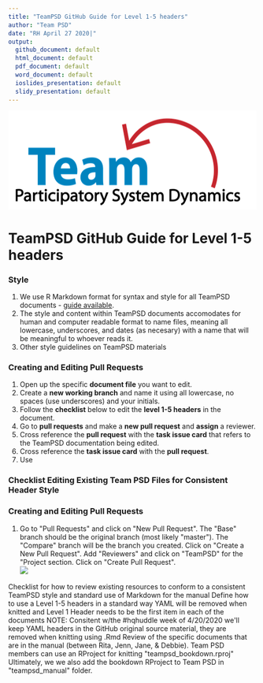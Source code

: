 ```yaml
---
title: "TeamPSD GitHub Guide for Level 1-5 headers"
author: "Team PSD"
date: "RH April 27 2020|"
output: 
  github_document: default
  html_document: default
  pdf_document: default
  word_document: default
  ioslides_presentation: default
  slidy_presentation: default
---
```


<img src = "https://github.com/lzim/teampsd/blob/teampsd_style/teampsd_logo/team_psd_logo_sm.png"
     height = "200" width = "600">  


# TeamPSD GitHub Guide for Level 1-5 headers 


### **Style**
1. We use R Markdown format for syntax and style for all TeamPSD documents - [guide available](https://rmarkdown.rstudio.com/).  
2. The style and content within TeamPSD documents accomodates for human and computer readable format to name files, meaning all lowercase, underscores, and dates (as necesary) with a name that will be meaningful to whoever reads it. 
3. Other style guidelines on TeamPSD materials 

### **Creating and Editing Pull Requests**
1. Open up the specific **document file** you want to edit.  
2. Create a **new working branch** and name it using all lowercase, no spaces (use underscores) and your initials.
3. Follow the **checklist** below to edit the **level 1-5 headers** in the document.
3. Go to **pull requests** and  make a **new pull request** and **assign** a reviewer. 
4. Cross reference the **pull request** with the **task issue card** that refers to the TeamPSD documentation being edited.
5. Cross reference the **task issue card** with the **pull request**.
6. Use 

### **Checklist Editing Existing Team PSD Files for Consistent Header Style**  

### **Creating and Editing Pull Requests**
1. Go to "Pull Requests" and click on "New Pull Request". The "Base" branch should be the original branch (most likely "master").  The "Compare" branch will be the branch you created. Click on "Create a New Pull Request".  Add "Reviewers" and click on "TeamPSD" for the "Project section. Click on "Create Pull Request".   
![](https://raw.githubusercontent.com/lzim/teampsd/videos/github_workflow_3.gif)  


 
 Checklist for how to review existing resources to conform to a consistent TeamPSD style and standard use of Markdown for the manual
 Define how to use a Level 1-5 headers in a standard way
 YAML will be removed when knitted and Level 1 Header needs to be the first item in each of the documents
 NOTE: Consitent w/the #hqhuddle week of 4/20/2020 we'll keep YAML headers in the GitHub original source material, they are removed when knitting using .Rmd 
 Review of the specific documents that are in the manual (between Rita, Jenn, Jane, & Debbie).
 Team PSD members can use an RProject for knitting "teampsd_bookdown.rproj"
 Ultimately, we we also add the bookdown RProject to Team PSD in "teampsd_manual" folder.
